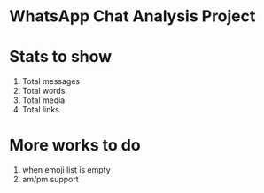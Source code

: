 # WhatsApp Chat Analysis Project

# Stats to show
1. Total messages
2. Total words
3. Total media
4. Total links

# More works to do
1. when emoji list is empty
2. am/pm support